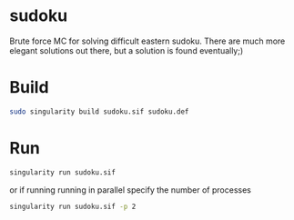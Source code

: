 # sudoku

Brute force MC for solving difficult eastern sudoku. There are much more elegant solutions out there, but a
solution is found eventually;)

# Build

``` bash
sudo singularity build sudoku.sif sudoku.def
```

# Run 

``` bash
singularity run sudoku.sif
```

or if running running in parallel specify the number of processes 

``` bash
singularity run sudoku.sif -p 2
```
